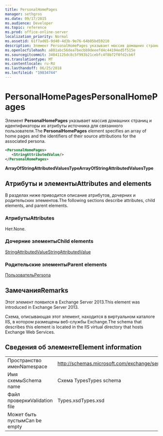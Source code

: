 ```yaml
---
title: PersonalHomePages
manager: sethgros
ms.date: 09/17/2015
ms.audience: Developer
ms.topic: reference
ms.prod: office-online-server
localization_priority: Normal
ms.assetid: 61f7ad65-9d40-4d3b-9e76-64b05bd59210
description: Элемент PersonalHomePages указывает массив домашних страниц и идентификаторы их атрибуты источника для связанного пользователя.
ms.openlocfilehash: a801abc56dea7becbb9deeefd4c44194ed5f515e
ms.sourcegitcommit: 34041125dc8c5f993b21cebfc4f8b72f0fd2cb6f
ms.translationtype: MT
ms.contentlocale: ru-RU
ms.lasthandoff: 06/25/2018
ms.locfileid: "19834744"
---
```

# <a name="personalhomepages"></a><span data-ttu-id="ebcb9-103">PersonalHomePages</span><span class="sxs-lookup"><span data-stu-id="ebcb9-103">PersonalHomePages</span></span>

<span data-ttu-id="ebcb9-104">Элемент **PersonalHomePages** указывает массив домашних страниц и идентификаторы их атрибуты источника для связанного пользователя.</span><span class="sxs-lookup"><span data-stu-id="ebcb9-104">The **PersonalHomePages** element specifies an array of home pages and the identifiers of their source attributions for the associated persona.</span></span> 
  
```XML
<PersonalHomePages>
   <StringAttributedValue/>
</PersonalHomePages>
```

 <span data-ttu-id="ebcb9-105">**ArrayOfStringAttributedValuesType**</span><span class="sxs-lookup"><span data-stu-id="ebcb9-105">**ArrayOfStringAttributedValuesType**</span></span>
## <a name="attributes-and-elements"></a><span data-ttu-id="ebcb9-106">Атрибуты и элементы</span><span class="sxs-lookup"><span data-stu-id="ebcb9-106">Attributes and elements</span></span>

<span data-ttu-id="ebcb9-107">В разделах ниже приводится описание атрибутов, дочерних и родительских элементов.</span><span class="sxs-lookup"><span data-stu-id="ebcb9-107">The following sections describe attributes, child elements, and parent elements.</span></span>
  
### <a name="attributes"></a><span data-ttu-id="ebcb9-108">Атрибуты</span><span class="sxs-lookup"><span data-stu-id="ebcb9-108">Attributes</span></span>

<span data-ttu-id="ebcb9-109">Нет.</span><span class="sxs-lookup"><span data-stu-id="ebcb9-109">None.</span></span>
  
### <a name="child-elements"></a><span data-ttu-id="ebcb9-110">Дочерние элементы</span><span class="sxs-lookup"><span data-stu-id="ebcb9-110">Child elements</span></span>

[<span data-ttu-id="ebcb9-111">StringAttributedValue</span><span class="sxs-lookup"><span data-stu-id="ebcb9-111">StringAttributedValue</span></span>](stringattributedvalue.md)
  
### <a name="parent-elements"></a><span data-ttu-id="ebcb9-112">Родительские элементы</span><span class="sxs-lookup"><span data-stu-id="ebcb9-112">Parent elements</span></span>

[<span data-ttu-id="ebcb9-113">Пользователь</span><span class="sxs-lookup"><span data-stu-id="ebcb9-113">Persona</span></span>](persona.md)
  
## <a name="remarks"></a><span data-ttu-id="ebcb9-114">Замечания</span><span class="sxs-lookup"><span data-stu-id="ebcb9-114">Remarks</span></span>

<span data-ttu-id="ebcb9-115">Этот элемент появился в Exchange Server 2013.</span><span class="sxs-lookup"><span data-stu-id="ebcb9-115">This element was introduced in Exchange Server 2013.</span></span>
  
<span data-ttu-id="ebcb9-116">Схема, описывающая этот элемент, находится в виртуальном каталоге IIS, в котором размещены веб-службы Exchange.</span><span class="sxs-lookup"><span data-stu-id="ebcb9-116">The schema that describes this element is located in the IIS virtual directory that hosts Exchange Web Services.</span></span>
  
## <a name="element-information"></a><span data-ttu-id="ebcb9-117">Сведения об элементе</span><span class="sxs-lookup"><span data-stu-id="ebcb9-117">Element information</span></span>

|||
|:-----|:-----|
|<span data-ttu-id="ebcb9-118">Пространство имен</span><span class="sxs-lookup"><span data-stu-id="ebcb9-118">Namespace</span></span>  <br/> |http://schemas.microsoft.com/exchange/services/2006/types  <br/> |
|<span data-ttu-id="ebcb9-119">Имя схемы</span><span class="sxs-lookup"><span data-stu-id="ebcb9-119">Schema name</span></span>  <br/> |<span data-ttu-id="ebcb9-120">Схема Types</span><span class="sxs-lookup"><span data-stu-id="ebcb9-120">Types schema</span></span>  <br/> |
|<span data-ttu-id="ebcb9-121">Файл проверки</span><span class="sxs-lookup"><span data-stu-id="ebcb9-121">Validation file</span></span>  <br/> |<span data-ttu-id="ebcb9-122">Types.xsd</span><span class="sxs-lookup"><span data-stu-id="ebcb9-122">Types.xsd</span></span>  <br/> |
|<span data-ttu-id="ebcb9-123">Может быть пустым</span><span class="sxs-lookup"><span data-stu-id="ebcb9-123">Can be empty</span></span>  <br/> ||
   

